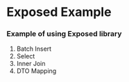 # Exposed Example

### Example of using Exposed library

1. Batch Insert
2. Select
3. Inner Join
4. DTO Mapping
